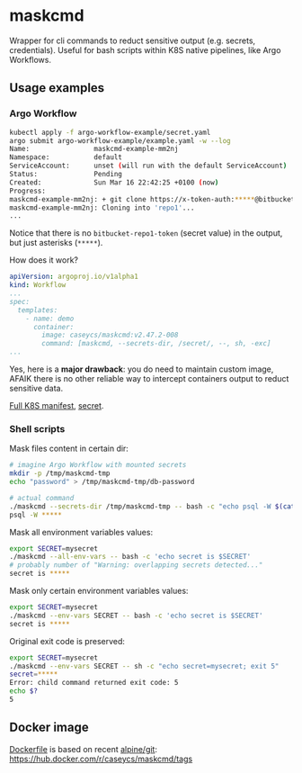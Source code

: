 # maskcmd

Wrapper for cli commands to reduct sensitive output (e.g. secrets, credentials).
Useful for bash scripts within K8S native pipelines, like Argo Workflows.

## Usage examples

### Argo Workflow 

```bash
kubectl apply -f argo-workflow-example/secret.yaml
argo submit argo-workflow-example/example.yaml -w --log
Name:                maskcmd-example-mm2nj
Namespace:           default
ServiceAccount:      unset (will run with the default ServiceAccount)
Status:              Pending
Created:             Sun Mar 16 22:42:25 +0100 (now)
Progress:
maskcmd-example-mm2nj: + git clone https://x-token-auth:*****@bitbucket.org/project1/repo1.git
maskcmd-example-mm2nj: Cloning into 'repo1'...
...
```

Notice that there is no `bitbucket-repo1-token` (secret value) in the output, but just asterisks (`*****`).

How does it work?

```yaml
apiVersion: argoproj.io/v1alpha1
kind: Workflow
...
spec:
  templates:
    - name: demo
      container:
        image: caseycs/maskcmd:v2.47.2-008
        command: [maskcmd, --secrets-dir, /secret/, --, sh, -exc]
...
```

Yes, here is a **major drawback**: you do need to maintain custom image, AFAIK there is no other reliable way to intercept containers output to reduct sensitive data.

[Full K8S manifest](/argo-workflow-example/example.yaml), [secret](/argo-workflow-example/sectet.yaml).

### Shell scripts

Mask files content in certain dir:

```bash
# imagine Argo Workflow with mounted secrets
mkdir -p /tmp/maskcmd-tmp
echo "password" > /tmp/maskcmd-tmp/db-password

# actual command
./maskcmd --secrets-dir /tmp/maskcmd-tmp -- bash -c "echo psql -W $(cat /tmp/maskcmd-tmp/db-password)"
psql -W *****
```

Mask all environment variables values:

```bash
export SECRET=mysecret
./maskcmd --all-env-vars -- bash -c 'echo secret is $SECRET'
# probably number of "Warning: overlapping secrets detected..."
secret is *****
```

Mask only certain environment variables values: 

```bash
export SECRET=mysecret
./maskcmd --env-vars SECRET -- bash -c 'echo secret is $SECRET'
secret is *****
```

Original exit code is preserved:

```bash
export SECRET=mysecret
./maskcmd --env-vars SECRET -- sh -c "echo secret=mysecret; exit 5"
secret=*****
Error: child command returned exit code: 5
echo $?
5
```

## Docker image

[Dockerfile](/Dockerfile) is based on recent [alpine/git](https://hub.docker.com/r/alpine/git): https://hub.docker.com/r/caseycs/maskcmd/tags
